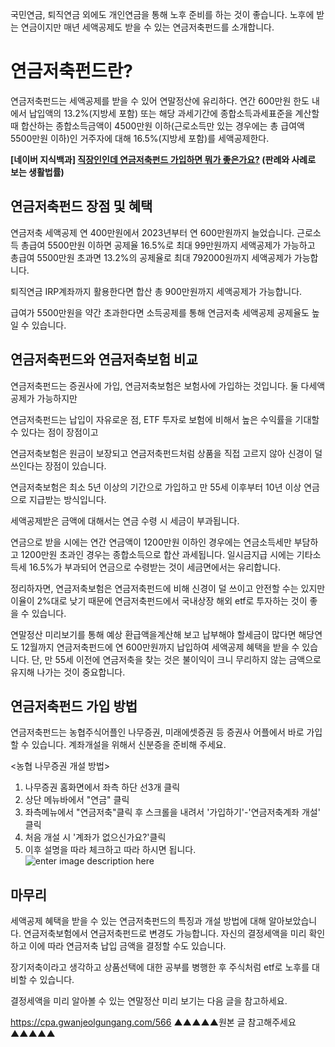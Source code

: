 국민연금, 퇴직연금 외에도 개인연금을 통해 노후 준비를 하는 것이 좋습니다. 노후에 받는 연금이지만 매년 세액공제도 받을 수 있는 연금저축펀드를 소개합니다.

# 연금저축펀드란?

연금저축펀드는 세액공제를 받을 수 있어 연말정산에 유리하다. 연간 600만원 한도 내에서 납입액의 13.2%(지방세 포함) 또는 해당 과세기간에 종합소득과세표준을 계산할 때 합산하는 종합소득금액이 4500만원 이하(근로소득만 있는 경우에는 총 급여액 5500만원 이하)인 거주자에 대해 16.5%(지방세 포함)를 세액공제한다.

**[네이버 지식백과] [직장인인데 연금저축펀드 가입하면 뭐가 좋은가요?](https://cpa.gwanjeolgungang.com/566) (판례와 사례로 보는 생활법률)**

## 연금저축펀드 장점 및 혜택
연금저축 세액공제 연 400만원에서 2023년부터 연 600만원까지 늘었습니다.
근로소득 총급여 5500만원 이하면 공제율 16.5%로 최대 99만원까지 세액공제가 가능하고 총급여 5500만원 초과면 13.2%의 공제율로 최대 792000원까지 세액공제가 가능합니다.

퇴직연금 IRP계좌까지 활용한다면 합산 총 900만원까지 세액공제가 가능합니다.

급여가 5500만원을 약간 초과한다면 소득공제를 통해 연금저축 세액공제 공제율도 높일 수 있습니다.

## 연금저축펀드와 연금저축보험 비교
연금저축펀드는 증권사에 가입, 연금저축보험은 보험사에 가입하는 것입니다. 둘 다세액공제가 가능하지만

연금저축펀드는 납입이 자유로운 점, ETF 투자로 보험에 비해서 높은 수익률을 기대할 수 있다는 점이 장점이고

연금저축보험은 원금이 보장되고 연금저축펀드처럼 상품을 직접 고르지 않아 신경이 덜 쓰인다는 장점이 있습니다.

연금저축보험은 최소 5년 이상의 기간으로 가입하고 만 55세 이후부터 10년 이상 연금으로 지급받는 방식입니다.

세액공제받은 금액에 대해서는 연금 수령 시 세금이 부과됩니다.

연금으로 받을 시에는 연간 연금액이 1200만원 이하인 경우에는 연금소득세만 부담하고 1200만원 초과인 경우는 종합소득으로 합산 과세됩니다. 일시금지급 시에는 기타소득세 16.5%가 부과되어 연금으로 수령받는 것이 세금면에서는 유리합니다.

정리하자면, 연금저축보험은 연금저축펀드에 비해 신경이 덜 쓰이고 안전할 수는 있지만 이율이 2%대로 낮기 때문에 연금저축펀드에서 국내상장 해외 etf로 투자하는 것이 좋을 수 있습니다.

연말정산 미리보기를 통해 예상 환급액을계산해 보고 납부해야 할세금이 많다면 해당연도 12월까지 연금저축펀드에 연 600만원까지 납입하여 세액공제 혜택을 받을 수 있습니다. 단, 만 55세 이전에 연금저축을 찾는 것은 불이익이 크니 무리하지 않는 금액으로 유지해 나가는 것이 중요합니다.

## 연금저축펀드 가입 방법

연금저축펀드는 농협주식어플인 나무증권, 미래에셋증권 등 증권사 어플에서 바로 가입할 수 있습니다.  계좌개설을 위해서 신분증을 준비해 주세요.

<농협 나무증권 개설 방법>
1. 나무증권 홈화면에서 좌측 하단 선3개 클릭
2. 상단 메뉴바에서 "연금" 클릭
3. 좌측메뉴에서 "연금저축"클릭 후 스크롤을 내려서 '가입하기'-'연금저축계좌 개설' 클릭
4. 처음 개설 시 '계좌가 없으신가요?'클릭
5. 이후 설명을 따라 체크하고 따라 하시면 됩니다.
![enter image description here](https://img1.daumcdn.net/thumb/R1280x0/?scode=mtistory2&fname=https://blog.kakaocdn.net/dn/Hx00n/btsDqnpJUSy/NbbPqybvkXJdEXkwhBdTr0/img.png)


## 마무리

세액공제 혜택을 받을 수 있는 연금저축펀드의 특징과 개설 방법에 대해 알아보았습니다. 연금저축보험에서 연금저축펀드로 변경도 가능합니다. 자신의 결정세액을 미리 확인하고 이에 따라 연금저축 납입 금액을 결정할 수도 있습니다.

장기저축이라고 생각하고 상품선택에 대한 공부를 병행한 후 주식처럼 etf로 노후를 대비할 수 있습니다. 

결정세액을 미리 알아볼 수 있는 연말정산 미리 보기는 다음 글을 참고하세요.

https://cpa.gwanjeolgungang.com/566
▲▲▲▲▲원본 글 참고해주세요▲▲▲▲▲
